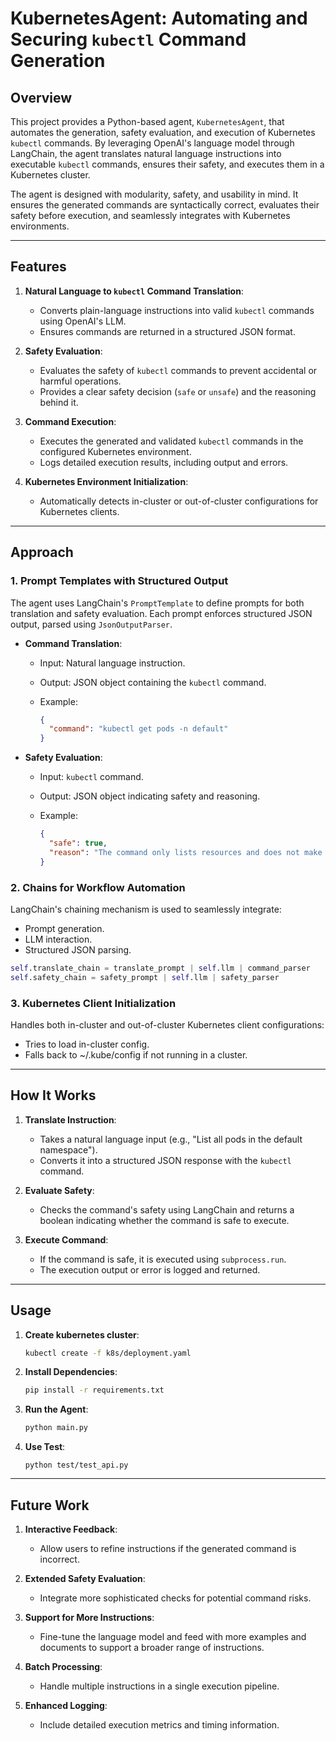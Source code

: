 # KubernetesAgent: Automating and Securing `kubectl` Command Generation

## Overview

This project provides a Python-based agent, `KubernetesAgent`, that automates the generation, safety evaluation, and execution of Kubernetes `kubectl` commands. By leveraging OpenAI's language model through LangChain, the agent translates natural language instructions into executable `kubectl` commands, ensures their safety, and executes them in a Kubernetes cluster.

The agent is designed with modularity, safety, and usability in mind. It ensures the generated commands are syntactically correct, evaluates their safety before execution, and seamlessly integrates with Kubernetes environments.

---

## Features

1. **Natural Language to `kubectl` Command Translation**:
   - Converts plain-language instructions into valid `kubectl` commands using OpenAI's LLM.
   - Ensures commands are returned in a structured JSON format.

2. **Safety Evaluation**:
   - Evaluates the safety of `kubectl` commands to prevent accidental or harmful operations.
   - Provides a clear safety decision (`safe` or `unsafe`) and the reasoning behind it.

3. **Command Execution**:
   - Executes the generated and validated `kubectl` commands in the configured Kubernetes environment.
   - Logs detailed execution results, including output and errors.

4. **Kubernetes Environment Initialization**:
   - Automatically detects in-cluster or out-of-cluster configurations for Kubernetes clients.

---

## Approach

### 1. **Prompt Templates with Structured Output**

The agent uses LangChain's `PromptTemplate` to define prompts for both translation and safety evaluation. Each prompt enforces structured JSON output, parsed using `JsonOutputParser`.

- **Command Translation**:
  - Input: Natural language instruction.
  - Output: JSON object containing the `kubectl` command.
  - Example:

    ```json
    {
      "command": "kubectl get pods -n default"
    }
    ```

- **Safety Evaluation**:
  - Input: `kubectl` command.
  - Output: JSON object indicating safety and reasoning.
  - Example:

    ```json
    {
      "safe": true,
      "reason": "The command only lists resources and does not make changes."
    }
    ```

### 2. **Chains for Workflow Automation**

LangChain's chaining mechanism is used to seamlessly integrate:

- Prompt generation.
- LLM interaction.
- Structured JSON parsing.

```python
self.translate_chain = translate_prompt | self.llm | command_parser
self.safety_chain = safety_prompt | self.llm | safety_parser
```

### 3. **Kubernetes Client Initialization**

Handles both in-cluster and out-of-cluster Kubernetes client configurations:

- Tries to load in-cluster config.
- Falls back to ~/.kube/config if not running in a cluster.

---

## How It Works

1. **Translate Instruction**:
   - Takes a natural language input (e.g., "List all pods in the default namespace").
   - Converts it into a structured JSON response with the `kubectl` command.

2. **Evaluate Safety**:

   - Checks the command's safety using LangChain and returns a boolean indicating whether the command is safe to execute.

3. **Execute Command**:

    - If the command is safe, it is executed using `subprocess.run`.
    - The execution output or error is logged and returned.

---

## Usage

1. **Create kubernetes cluster**:

    ```bash
    kubectl create -f k8s/deployment.yaml
    ```

1. **Install Dependencies**:

   ```bash
   pip install -r requirements.txt
   ```

1. **Run the Agent**:

   ```bash
   python main.py
   ```

1. **Use Test**:

    ```bath
    python test/test_api.py
    ```

---

## Future Work

1. **Interactive Feedback**:

    - Allow users to refine instructions if the generated command is incorrect.

1. **Extended Safety Evaluation**:

    - Integrate more sophisticated checks for potential command risks.

1. **Support for More Instructions**:

    - Fine-tune the language model and feed with more examples and documents to support a broader range of instructions.

1. **Batch Processing**:

    - Handle multiple instructions in a single execution pipeline.

1. **Enhanced Logging**:

    - Include detailed execution metrics and timing information.
